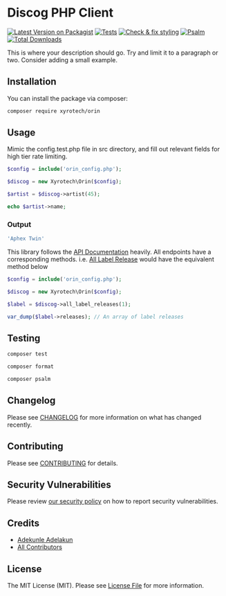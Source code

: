 # Discog PHP Client

[![Latest Version on Packagist](https://img.shields.io/packagist/v/xyrotech/orin.svg?style=flat-square)](https://packagist.org/packages/xyrotech/orin)
[![Tests](https://github.com/xyrotech/orin/actions/workflows/run-tests.yml/badge.svg)](https://github.com/xyrotech/orin/actions/workflows/run-tests.yml)
[![Check & fix styling](https://github.com/xyrotech/orin/actions/workflows/php-cs-fixer.yml/badge.svg)](https://github.com/xyrotech/orin/actions/workflows/php-cs-fixer.yml)
[![Psalm](https://github.com/xyrotech/orin/actions/workflows/psalm.yml/badge.svg?branch=main)](https://github.com/xyrotech/orin/actions/workflows/psalm.yml)
[![Total Downloads](https://img.shields.io/packagist/dt/xyrotech/orin.svg?style=flat-square)](https://packagist.org/packages/xyrotech/orin)

This is where your description should go. Try and limit it to a paragraph or two. Consider adding a small example.

## Installation
You can install the package via composer: 

```bash
composer require xyrotech/orin
```

## Usage

Mimic the config.test.php file in src directory, and fill out relevant fields for high tier rate limiting.

```php
$config = include('orin_config.php');

$discog = new Xyrotech\Orin($config);

$artist = $discog->artist(45);

echo $artist->name;
```

### Output
```php
'Aphex Twin'
```

This library follows the [API Documentation](https://www.discogs.com/developers) heavily. All endpoints have a corresponding methods. i.e.  [All Label Release](https://www.discogs.com/developers/#page:database,header:database-all-label-releases) would have the equivalent method below

```php
$config = include('orin_config.php');

$discog = new Xyrotech\Orin($config);

$label = $discog->all_label_releases(1);

var_dump($label->releases); // An array of label releases
```
## Testing

```bash
composer test
```

```bash
composer format
```

```bash
composer psalm
```

## Changelog

Please see [CHANGELOG](CHANGELOG.md) for more information on what has changed recently.

## Contributing

Please see [CONTRIBUTING](.github/CONTRIBUTING.md) for details.

## Security Vulnerabilities

Please review [our security policy](../../security/policy) on how to report security vulnerabilities.

## Credits

- [Adekunle Adelakun](https://github.com/kunli0)
- [All Contributors](../../contributors)

## License

The MIT License (MIT). Please see [License File](LICENSE.md) for more information.
